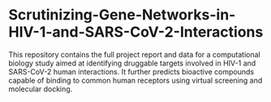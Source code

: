 # Scrutinizing-Gene-Networks-in-HIV-1-and-SARS-CoV-2-Interactions
This repository contains the full project report and data for a computational biology study aimed at identifying druggable targets involved in HIV-1 and SARS-CoV-2 human interactions. It further predicts bioactive compounds capable of binding to common human receptors using virtual screening and molecular docking.
